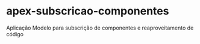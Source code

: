 # apex-subscricao-componentes
Aplicação Modelo para subscrição de componentes e reaproveitamento de código
